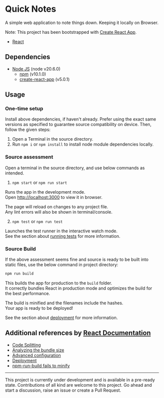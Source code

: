 # Quick Notes

A simple web application to note things down. Keeping it locally on Browser.

Note: This project has been bootstrapped with [Create React App](https://github.com/facebook/create-react-app).

- [React](https://reactjs.org/)

## Dependencies

- [Node JS](https://nodejs.org) (node v20.6.0)
    - [npm](https://www.npmjs.com/) (v10.1.0)
    - [create-react-app](https://github.com/facebook/create-react-app) (v5.0.1)

## Usage

### One-time setup
Install above dependencies, if haven't already. Prefer using the exact same versions as specified to guarantee source compatibility on device. Then, follow the given steps:

1. Open a Terminal in the source directory.
2. Run `npm i` or `npm install` to install node module dependencies locally.

### Source assessment

Open a terminal in the source directory, and use below commands as intended.

1. `npm start` or `npm run start`

Runs the app in the development mode.\
Open [http://localhost:3000](http://localhost:3000) to view it in browser.

The page will reload on changes to any project file.\
Any lint errors will also be shown in terminal/console.

2. `npm test` or `npm run test`

Launches the test runner in the interactive watch mode.\
See the section about [running tests](https://facebook.github.io/create-react-app/docs/running-tests) for more information.

### Source Build

If the above assessment seems fine and source is ready to be built into static files, use the below command in project directory:

``` bash
npm run build
```

This builds the app for production to the `build` folder.\
It correctly bundles React in production mode and optimizes the build for the best performance.

The build is minified and the filenames include the hashes.\
Your app is ready to be deployed!

See the section about [deployment](https://facebook.github.io/create-react-app/docs/deployment) for more information.

## Additional references by [React Documentation](https://react.dev)

- [Code Splitting](https://facebook.github.io/create-react-app/docs/code-splitting)
- [Analyzing the bundle size](https://facebook.github.io/create-react-app/docs/analyzing-the-bundle-size)
- [Advanced configuration](https://facebook.github.io/create-react-app/docs/advanced-configuration)
- [Deployment](https://facebook.github.io/create-react-app/docs/deployment)
- [npm-run-build fails to minify](https://facebook.github.io/create-react-app/docs/troubleshooting#npm-run-build-fails-to-minify)

---

This project is currently under development and is available in a pre-ready state. Contributions of all kind are welcome to this project. Go ahead and start a discussion, raise an issue or create a Pull Request.
